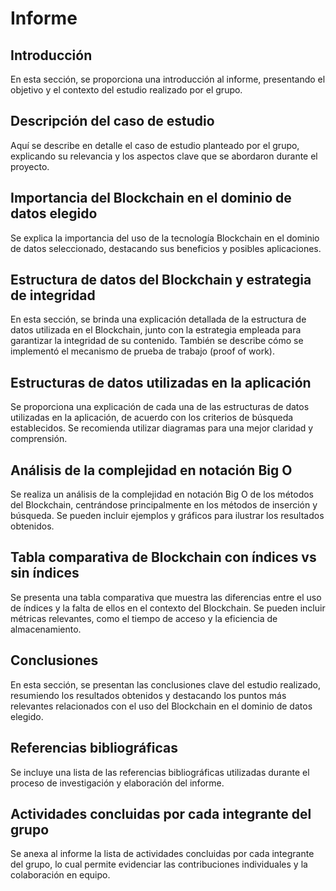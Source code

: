 # Informe

## Introducción

En esta sección, se proporciona una introducción al informe, presentando el objetivo y el contexto del estudio realizado por el grupo.

## Descripción del caso de estudio

Aquí se describe en detalle el caso de estudio planteado por el grupo, explicando su relevancia y los aspectos clave que se abordaron durante el proyecto.

## Importancia del Blockchain en el dominio de datos elegido

Se explica la importancia del uso de la tecnología Blockchain en el dominio de datos seleccionado, destacando sus beneficios y posibles aplicaciones.

## Estructura de datos del Blockchain y estrategia de integridad

En esta sección, se brinda una explicación detallada de la estructura de datos utilizada en el Blockchain, junto con la estrategia empleada para garantizar la integridad de su contenido. También se describe cómo se implementó el mecanismo de prueba de trabajo (proof of work).

## Estructuras de datos utilizadas en la aplicación

Se proporciona una explicación de cada una de las estructuras de datos utilizadas en la aplicación, de acuerdo con los criterios de búsqueda establecidos. Se recomienda utilizar diagramas para una mejor claridad y comprensión.

## Análisis de la complejidad en notación Big O

Se realiza un análisis de la complejidad en notación Big O de los métodos del Blockchain, centrándose principalmente en los métodos de inserción y búsqueda. Se pueden incluir ejemplos y gráficos para ilustrar los resultados obtenidos.

## Tabla comparativa de Blockchain con índices vs sin índices

Se presenta una tabla comparativa que muestra las diferencias entre el uso de índices y la falta de ellos en el contexto del Blockchain. Se pueden incluir métricas relevantes, como el tiempo de acceso y la eficiencia de almacenamiento.

## Conclusiones

En esta sección, se presentan las conclusiones clave del estudio realizado, resumiendo los resultados obtenidos y destacando los puntos más relevantes relacionados con el uso del Blockchain en el dominio de datos elegido.

## Referencias bibliográficas

Se incluye una lista de las referencias bibliográficas utilizadas durante el proceso de investigación y elaboración del informe.

## Actividades concluidas por cada integrante del grupo

Se anexa al informe la lista de actividades concluidas por cada integrante del grupo, lo cual permite evidenciar las contribuciones individuales y la colaboración en equipo.

